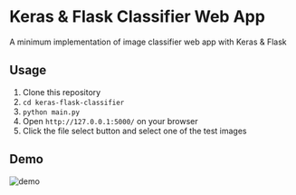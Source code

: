 # Keras & Flask Classifier Web App

A minimum implementation of image classifier web app with Keras & Flask

## Usage
1. Clone this repository
2. `cd keras-flask-classifier`
3. `python main.py`
4. Open `http://127.0.0.1:5000/` on your browser
5. Click the file select button and select one of the test images

## Demo
![demo](https://github.com/harupy/keras-flask-classifier/blob/master/demo.gif)
